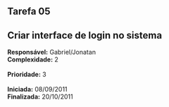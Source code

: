 ## Tarefa 05 ##

## Criar interface de login no sistema ##

**Responsável:** Gabriel/Jonatan
<br>
<b>Complexidade:</b> 2<br>
<br>
<b>Prioridade:</b> 3<br>
<br>
<b>Iniciada:</b> 08/09/2011<br>
<b>Finalizada:</b> 20/10/2011